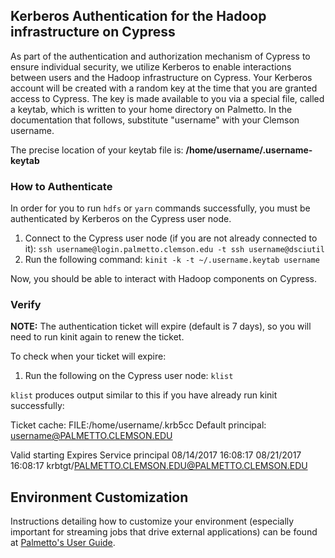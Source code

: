 
## Kerberos Authentication for the Hadoop infrastructure on Cypress

As part of the authentication and authorization mechanism of Cypress to ensure individual security, we utilize Kerberos to enable interactions between users and the Hadoop infrastructure on Cypress. Your Kerberos account will be created with a random key at the time that you are granted access to Cypress. The key is made available to you via a special file, called a keytab, which is written to your home directory on Palmetto. In the documentation that follows, substitute "username" with your Clemson username.

The precise location of your keytab file is: **/home/username/.username-keytab**

### How to Authenticate

In order for you to run ```hdfs``` or ```yarn``` commands successfully, you must be authenticated by Kerberos on the Cypress user node.

1. Connect to the Cypress user node (if you are not already connected to it): ```ssh username@login.palmetto.clemson.edu -t ssh username@dsciutil```
2. Run the following command: ```kinit -k -t ~/.username.keytab username```

Now, you should be able to interact with Hadoop components on Cypress.

### Verify

**NOTE:** The authentication ticket will expire (default is 7 days), so you will need to run kinit again to renew the ticket.

To check when your ticket will expire:

1. Run the following on the Cypress user node: ```klist```

```klist``` produces output similar to this if you have already run kinit successfully:

Ticket cache: FILE:/home/username/.krb5cc
Default principal: username@PALMETTO.CLEMSON.EDU

Valid starting       Expires              Service principal
08/14/2017 16:08:17  08/21/2017 16:08:17  krbtgt/PALMETTO.CLEMSON.EDU@PALMETTO.CLEMSON.EDU

## Environment Customization

Instructions detailing how to customize your environment (especially important for streaming jobs that drive external applications) can be found at <a href="https://www.palmetto.clemson.edu/palmetto/pages/userguide.html#software" target="_blank">Palmetto's User Guide</a>.
